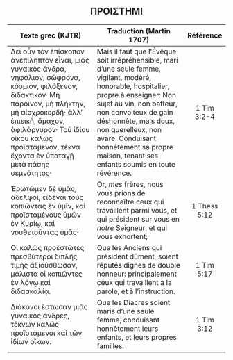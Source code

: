 <h2 align="center">ΠΡΟΙΣΤΗΜΙ</h2>

|Texte grec (KJTR)|Traduction (Martin 1707)|Référence|
|-----|-----|:---:
 Δεῖ οὖν τὸν ἐπίσκοπον ἀνεπίληπτον εἶναι, μιᾶς γυναικὸς ἄνδρα, νηφάλιον, σώφρονα, κόσμιον, φιλόξενον, διδακτικόν· Μὴ πάροινον, μὴ πλήκτην, μὴ αἰσχροκερδῆ· ἀλλʼ ἐπιεικῆ, ἄμαχον, ἀφιλάργυρον· Τοῦ ἰδίου οἴκου καλῶς προϊστάμενον, τέκνα ἔχοντα ἐν ὑποταγῇ μετὰ πάσης σεμνότητος·|Mais il faut que l’Évêque soit irrépréhensible, mari d’une seule femme, vigilant, modéré, honorable, hospitalier, propre à enseigner: Non sujet au vin, non batteur, non convoiteux de gain déshonnête, mais doux, non querelleux, non avare. Conduisant honnêtement sa propre maison, tenant ses enfants soumis en toute révérence. |1 Tim 3:2-4|
Ἐρωτῶμεν δὲ ὑμᾶς, ἀδελφοί, εἰδέναι τοὺς κοπιῶντας ἐν ὑμῖν, καὶ προϊσταμένους ὑμῶν ἐν Κυρίῳ, καὶ νουθετοῦντας ὑμᾶς·|Or, _mes_ frères, nous vous prions de reconnaître ceux qui travaillent parmi vous, et qui président sur vous en _notre_ Seigneur, et qui vous exhortent;|1 Thess 5:12|
Οἱ καλῶς προεστῶτες πρεσβύτεροι διπλῆς τιμῆς ἀξιούσθωσαν, μάλιστα οἱ κοπιῶντες ἐν λόγῳ καὶ διδασκαλίᾳ.|Que les Anciens qui président dûment, soient réputés dignes de double honneur: principalement ceux qui travaillent à la parole, et à l’instruction.|1 Tim 5:17|
Διάκονοι ἔστωσαν μιᾶς γυναικὸς ἄνδρες, τέκνων καλῶς προϊστάμενοι καὶ τῶν ἰδίων οἴκων.|Que les Diacres soient maris d’une seule femme, conduisant honnêtement leurs enfants, et leurs propres familles.|1 Tim 3:12|
